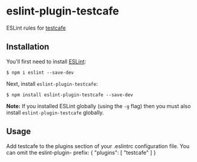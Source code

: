 # eslint-plugin-testcafe

ESLint rules for [testcafe](https://github.com/DevExpress/testcafe)

## Installation

You'll first need to install [ESLint](http://eslint.org):

```
$ npm i eslint --save-dev
```

Next, install `eslint-plugin-testcafe`:

```
$ npm install eslint-plugin-testcafe --save-dev
```

**Note:** If you installed ESLint globally (using the `-g` flag) then you must also install `eslint-plugin-testcafe` globally.

## Usage

Add testcafe to the plugins section of your .eslintrc configuration file. You can omit the eslint-plugin- prefix:
{
    "plugins": [
        "testcafe"
    ]
}